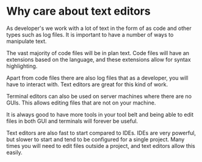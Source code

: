 # Why care about text editors

As developer's we work with a lot of text in the form of as code and other types such as log files.
It is important to have a number of ways to manipulate text.

The vast majority of code files will be in plan text.
Code files will have an extensions based on the language, and these extensions allow for syntax highlighting.

Apart from code files there are also log files that as a developer, you will have to interact with.
Text editors are great for this kind of work. 

Terminal editors can also be used on server machines where there are no GUIs.
This allows editing files that are not on your machine. 

It is always good to have more tools in your tool belt and being able to edit files in both GUI and terminals will forever be useful.

Text editors are also fast to start compared to IDEs.
IDEs are very powerful, but slower to start and tend to be configured for a single project.
Many times you will need to edit files outside a project, and text editors allow this easily.
